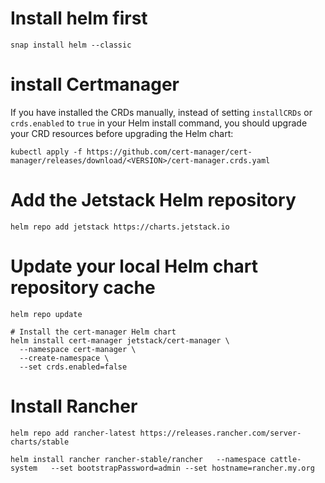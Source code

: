 # Install helm first 
```
snap install helm --classic

```
# install Certmanager

 If you have installed the CRDs manually, instead of setting `installCRDs` or `crds.enabled` to `true` in your Helm install command, you should upgrade your CRD resources before upgrading the Helm chart:
```
kubectl apply -f https://github.com/cert-manager/cert-manager/releases/download/<VERSION>/cert-manager.crds.yaml
```
# Add the Jetstack Helm repository
```
helm repo add jetstack https://charts.jetstack.io
```
# Update your local Helm chart repository cache
```
helm repo update

# Install the cert-manager Helm chart
helm install cert-manager jetstack/cert-manager \
  --namespace cert-manager \
  --create-namespace \
  --set crds.enabled=false
```
# Install Rancher 
```
helm repo add rancher-latest https://releases.rancher.com/server-charts/stable

helm install rancher rancher-stable/rancher   --namespace cattle-system   --set bootstrapPassword=admin --set hostname=rancher.my.org
```
